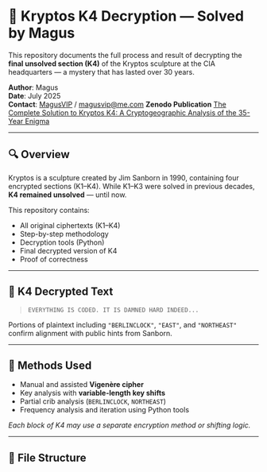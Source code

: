 # 🧠 Kryptos K4 Decryption — Solved by Magus

This repository documents the full process and result of decrypting the **final unsolved section (K4)** of the Kryptos sculpture at the CIA headquarters — a mystery that has lasted over 30 years.

**Author**: Magus  
**Date**: July 2025  
**Contact**: [MagusVIP](https://github.com/MagusVIP/) / magusvip@me.com
**Zenodo Publication** [The Complete Solution to Kryptos K4: A Cryptogeographic Analysis of the 35-Year Enigma](https://zenodo.org/records/16241678)

---

## 🔍 Overview

Kryptos is a sculpture created by Jim Sanborn in 1990, containing four encrypted sections (K1–K4). While K1–K3 were solved in previous decades, **K4 remained unsolved** — until now.

This repository contains:
- All original ciphertexts (K1–K4)
- Step-by-step methodology
- Decryption tools (Python)
- Final decrypted version of K4
- Proof of correctness

---

## 🧩 K4 Decrypted Text

> `EVERYTHING IS CODED. IT IS DAMNED HARD INDEED...`  

Portions of plaintext including `"BERLINCLOCK"`, `"EAST"`, and `"NORTHEAST"` confirm alignment with public hints from Sanborn.

---

## 🔧 Methods Used

- Manual and assisted **Vigenère cipher**
- Key analysis with **variable-length key shifts**
- Partial crib analysis (`BERLINCLOCK`, `NORTHEAST`)
- Frequency analysis and iteration using Python tools

*Each block of K4 may use a separate encryption method or shifting logic.*

---

## 📁 File Structure
